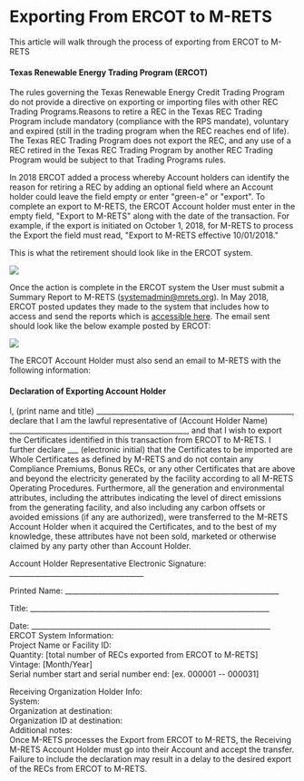 Exporting From ERCOT to M-RETS
==============================

This article will walk through the process of exporting from ERCOT to M-RETS

#### Texas Renewable Energy Trading Program (ERCOT)

The rules governing the Texas Renewable Energy Credit Trading Program do not provide a directive on exporting or importing files with other REC Trading Programs.Reasons to retire a REC in the Texas REC Trading Program include mandatory (compliance with the RPS mandate), voluntary and expired (still in the trading program when the REC reaches end of life). The Texas REC Trading Program does not export the REC, and any use of a REC retired in the Texas REC Trading Program by another REC Trading Program would be subject to that Trading Programs rules.

In 2018 ERCOT added a process whereby Account holders can identify the reason for retiring a REC by adding an optional field where an Account holder could leave the field empty or enter "green-e" or "export". To complete an export to M-RETS, the ERCOT Account holder must enter in the empty field, "Export to M-RETS" along with the date of the transaction. For example, if the export is initiated on October 1, 2018, for M-RETS to process the Export the field must read, "Export to M-RETS effective 10/01/2018." 

This is what the retirement should look like in the ERCOT system. 

![](https://github.com/mrets/photos/blob/master/ercot1.png?raw=true)

Once the action is complete in the ERCOT system the User must submit a Summary Report to M-RETS (<systemadmin@mrets.org>). In May 2018, ERCOT posted updates they made to the system that includes how to access and send the reports which is [accessible here](http://www.ercot.com/content/wcm/key_documents_lists/139215/13._Texas_REC_Trading_Program_Updates_May_2018.pptx). The email sent should look like the below example posted by ERCOT:

![](https://github.com/mrets/photos/blob/master/ercot2.png?raw=true)

The ERCOT Account Holder must also send an email to M-RETS with the following information:

#### Declaration of Exporting Account Holder 

I, (print name and title) ______________________________________________________, declare that I am the lawful representative of (Account Holder Name) _________________________________________________, and that I wish to export the Certificates identified in this transaction from ERCOT to M-RETS. I further declare ___ (electronic initial) that the Certificates to be imported are Whole Certificates as defined by M-RETS and do not contain any Compliance Premiums, Bonus RECs, or any other Certificates that are above and beyond the electricity generated by the facility according to all M-RETS Operating Procedures. Furthermore, all the generation and environmental attributes, including the attributes indicating the level of direct emissions from the generating facility, and also including any carbon offsets or avoided emissions (if any are authorized), were transferred to the M-RETS Account Holder when it acquired the Certificates, and to the best of my knowledge, these attributes have not been sold, marketed or otherwise claimed by any party other than Account Holder.

Account Holder Representative Electronic Signature: _____________________________________ 

Printed Name: ___________________________________________________________ 

Title: __________________________________________________________________

Date: __________________________________________________________________\
ERCOT System Information:\
Project Name or Facility ID:\
Quantity: [total number of RECs exported from ERCOT to M-RETS]\
Vintage: [Month/Year]\
Serial number start and serial number end: [ex. 000001 -- 000031] 

Receiving Organization Holder Info:\
System:\
Organization at destination:\
Organization ID at destination:\
Additional notes:\
Once M-RETS processes the Export from ERCOT to M-RETS, the Receiving M-RETS Account Holder must go into their Account and accept the transfer. Failure to include the declaration may result in a delay to the desired export of the RECs from ERCOT to M-RETS.
